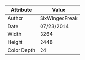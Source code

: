 # 
| Attribute | Value |
| ---  | ---     |
| Author | SixWingedFreak |
| Date | 07/23/2014 |
| Width | 3264 |
| Height | 2448 |
| Color Depth | 24 |
